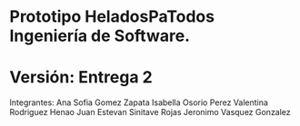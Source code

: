 # Prototipo HeladosPaTodos Ingeniería de Software. 
# Versión: Entrega 2  
Integrantes: 
Ana Sofia Gomez Zapata
Isabella Osorio Perez
Valentina Rodriguez Henao
Juan Estevan Sinitave Rojas
Jeronimo Vasquez Gonzalez
